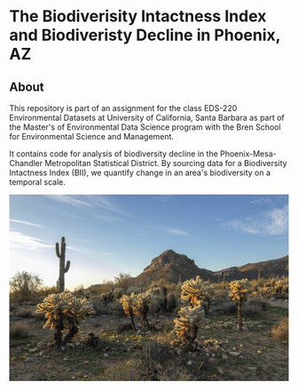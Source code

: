 # The Biodiverisity Intactness Index and Biodiveristy Decline in Phoenix, AZ

## About
This repository is part of an assignment for the class EDS-220 Environmental Datasets at University of California, Santa Barbara as part of the Master's of Environmental Data Science program with the Bren School for Environmental Science and Management. 

It contains code for analysis of biodiversity decline in the Phoenix-Mesa-Chandler Metropolitan Statistical District. By sourcing data for a Biodiversity Intactness Index (BII), we quantify change in an area's biodiversity on a temporal scale. 

![Chollas and Saguaros](/images/sonoran-desert.jpg "Sonoran landscape with Chollas and Saguaros.")